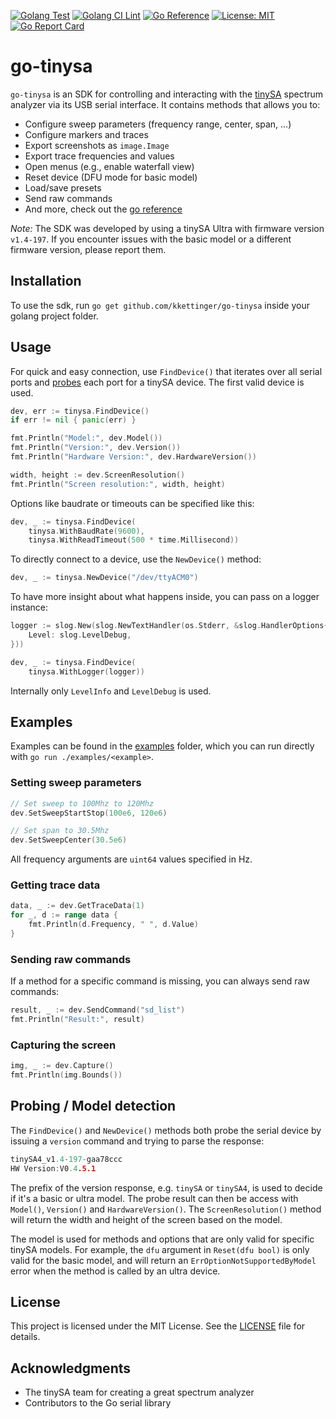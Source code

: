 [![Golang Test](https://github.com/kkettinger/go-tinysa/actions/workflows/go-test.yml/badge.svg)](https://github.com/kkettinger/go-tinysa/actions/workflows/go-test.yml)
[![Golang CI Lint](https://github.com/kkettinger/go-tinysa/actions/workflows/golangci-lint.yml/badge.svg)](https://github.com/kkettinger/go-tinysa/actions/workflows/golangci-lint.yml)
[![Go Reference](https://pkg.go.dev/badge/github.com/kkettinger/go-tinysa.svg)](https://pkg.go.dev/github.com/kkettinger/go-tinysa)
[![License: MIT](https://img.shields.io/badge/License-MIT-yellow.svg)](/LICENSE)
[![Go Report Card](https://goreportcard.com/badge/github.com/kkettinger/go-tinysa)](https://goreportcard.com/report/github.com/kkettinger/go-tinysa)

# go-tinysa
`go-tinysa` is an SDK for controlling and interacting with the [tinySA](https://www.tinysa.org/) spectrum analyzer via its USB serial interface. It contains methods that allows you to:

- Configure sweep parameters (frequency range, center, span, ...)
- Configure markers and traces
- Export screenshots as `image.Image`
- Export trace frequencies and values
- Open menus (e.g., enable waterfall view)
- Reset device (DFU mode for basic model)
- Load/save presets
- Send raw commands
- And more, check out the [go reference](https://pkg.go.dev/github.com/kkettinger/go-tinysa)

_Note:_ The SDK was developed by using a tinySA Ultra with firmware version `v1.4-197`.
If you encounter issues with the basic model or a different firmware version, please report them.


## Installation
To use the sdk, run `go get github.com/kkettinger/go-tinysa` inside your golang project folder.

## Usage
For quick and easy connection, use `FindDevice()` that iterates over all serial ports and [probes](#probing--model-detection) each port for a tinySA device. The first valid device is used.

```go
dev, err := tinysa.FindDevice()
if err != nil { panic(err) }

fmt.Println("Model:", dev.Model())
fmt.Println("Version:", dev.Version())
fmt.Println("Hardware Version:", dev.HardwareVersion())

width, height := dev.ScreenResolution()
fmt.Println("Screen resolution:", width, height)
```

Options like baudrate or timeouts can be specified like this:
```go
dev, _ := tinysa.FindDevice(
    tinysa.WithBaudRate(9600),
    tinysa.WithReadTimeout(500 * time.Millisecond))
```

To directly connect to a device, use the `NewDevice()` method:
```go
dev, _ := tinysa.NewDevice("/dev/ttyACM0")
```

To have more insight about what happens inside, you can pass on a logger instance:
```go
logger := slog.New(slog.NewTextHandler(os.Stderr, &slog.HandlerOptions{
    Level: slog.LevelDebug,
}))

dev, _ := tinysa.FindDevice(
    tinysa.WithLogger(logger))
```

Internally only `LevelInfo` and `LevelDebug` is used. 

## Examples
Examples can be found in the [examples](examples) folder, which you can run directly with `go run ./examples/<example>`.

### Setting sweep parameters
```go
// Set sweep to 100Mhz to 120Mhz
dev.SetSweepStartStop(100e6, 120e6)

// Set span to 30.5Mhz
dev.SetSweepCenter(30.5e6)
```

All frequency arguments are `uint64` values specified in Hz.

### Getting trace data

```go
data, _ := dev.GetTraceData(1)
for _, d := range data {
    fmt.Println(d.Frequency, " ", d.Value)
}
```

### Sending raw commands
If a method for a specific command is missing, you can always send raw commands:

```go
result, _ := dev.SendCommand("sd_list")
fmt.Println("Result:", result)
```

### Capturing the screen
```go
img, _ := dev.Capture()
fmt.Println(img.Bounds())
```

## Probing / Model detection
The `FindDevice()` and `NewDevice()` methods both probe the serial device by issuing a `version` command and trying to parse the response:

```go
tinySA4_v1.4-197-gaa78ccc
HW Version:V0.4.5.1
```

The prefix of the version response, e.g. `tinySA` or `tinySA4`, is used to decide if it's a basic or ultra model.
The probe result can then be access with `Model()`, `Version()` and `HardwareVersion()`.
The `ScreenResolution()` method will return the width and height of the screen based on the model.

The model is used for methods and options that are only valid for specific tinySA models.
For example, the `dfu` argument in `Reset(dfu bool)` is only valid for the basic model, and will return an `ErrOptionNotSupportedByModel` error when the method is called by an ultra device.


## License
This project is licensed under the MIT License. See the [LICENSE](LICENSE) file for details.


## Acknowledgments
- The tinySA team for creating a great spectrum analyzer
- Contributors to the Go serial library
